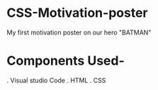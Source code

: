 # CSS-Motivation-poster
My first motivation poster on our hero "BATMAN"
# Components Used-
. Visual studio Code
. HTML
. CSS
